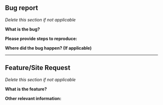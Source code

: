 ## Bug report
_Delete this section if not applicable_

**What is the bug?**

**Please provide steps to reproduce:**

**Where did the bug happen? (If applicable)**

---

## Feature/Site Request
_Delete this section if not applicable_

**What is the feature?**

**Other relevant information:**

